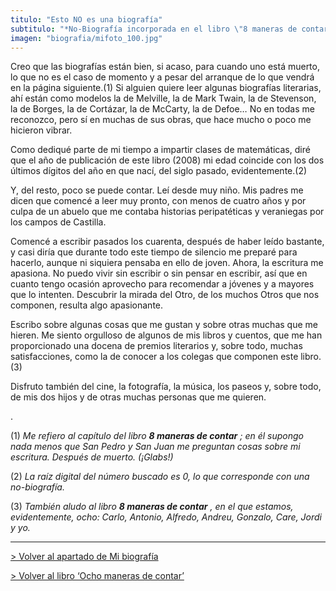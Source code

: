 ```yaml
---
titulo: "Esto NO es una biografía"
subtitulo: "*No-Biografía incorporada en el libro \"8 maneras de contar\", de la Editorial SM.*"
imagen: "biografia/mifoto_100.jpg"
---
```

Creo que las biografías están bien, si acaso, para cuando uno está muerto, lo
que no es el caso de momento y a pesar del arranque de lo que vendrá en la
página siguiente.(1) Si alguien quiere leer algunas biografías literarias,
ahí están como modelos la de Melville, la de Mark Twain, la de Stevenson, la
de Borges, la de Cortázar, la de McCarty, la de Defoe… No en todas me
reconozco, pero sí en muchas de sus obras, que hace mucho o poco me hicieron
vibrar.

Como dediqué parte de mi tiempo a impartir clases de matemáticas, diré que el
año de publicación de este libro (2008) mi edad coincide con los dos últimos
dígitos del año en que nací, del siglo pasado, evidentemente.(2)

Y, del resto, poco se puede contar. Leí desde muy niño. Mis padres me dicen
que comencé a leer muy pronto, con menos de cuatro años y por culpa de un
abuelo que me contaba historias peripatéticas y veraniegas por los campos de
Castilla.

Comencé a escribir pasados los cuarenta, después de haber leído bastante, y
casi diría que durante todo este tiempo de silencio me preparé para hacerlo,
aunque ni siquiera pensaba en ello de joven. Ahora, la escritura me apasiona.
No puedo vivir sin escribir o sin pensar en escribir, así que en cuanto tengo
ocasión aprovecho para recomendar a jóvenes y a mayores que lo intenten.
Descubrir la mirada del Otro, de los muchos Otros que nos componen, resulta
algo apasionante.

Escribo sobre algunas cosas que me gustan y sobre otras muchas que me hieren.
Me siento orgulloso de algunos de mis libros y cuentos, que me han
proporcionado una docena de premios literarios y, sobre todo, muchas
satisfacciones, como la de conocer a los colegas que componen este libro.(3)

Disfruto también del cine, la fotografía, la música, los paseos y, sobre
todo, de mis dos hijos y de otras muchas personas que me quieren.

.

(1) _Me refiero al capítulo del libro **8 maneras de contar** ; en él supongo
nada menos que San Pedro y San Juan me preguntan cosas sobre mi escritura.
Después de muerto. (¡Glabs!)_

(2) _La raíz digital del número buscado es 0, lo que corresponde con una
no-biografía._

(3) _También aludo al libro **8 maneras de contar** , en el que estamos,
evidentemente, ocho: Carlo, Antonio, Alfredo, Andreu, Gonzalo, Care, Jordi y
yo._

* * *

[> Volver al apartado de Mi biografía](/ver/biografia/biografia)

[> Volver al libro ‘Ocho maneras de contar’](/ver/mislibros/ochomaneras)

